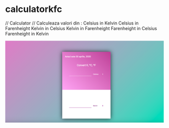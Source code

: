 # calculatorkfc
// Calculator //
Calculeaza valori din :
Celsius in Kelvin
Celsius in Farenheight
Kelvin in Celsius
Kelvin in Farenheight
Farenheight in Celsius
Farenheight in Kelvin

![Aplicatia](readme.png)